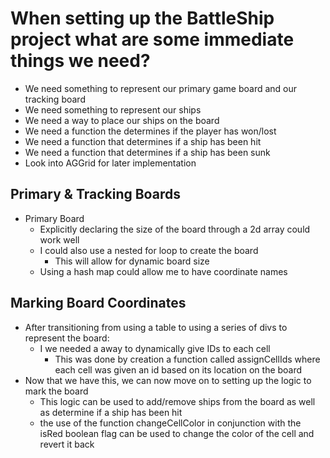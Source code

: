 # When setting up the BattleShip project what are some immediate things we need?

- We need something to represent our primary game board and our tracking board
- We need something to represent our ships
- We need a way to place our ships on the board
- We need a function the determines if the player has won/lost
- We need a function that determines if a ship has been hit
- We need a function that determines if a ship has been sunk
- Look into AGGrid for later implementation

## Primary & Tracking Boards

- Primary Board
    - Explicitly declaring the size of the board through a 2d array could work well
    - I could also use a nested for loop to create the board
        - This will allow for dynamic board size
    - Using a hash map could allow me to have coordinate names

## Marking Board Coordinates

- After transitioning from using a table to using a series of divs to represent the board:
    - I we needed a away to dynamically give IDs to each cell
        - This was done by creation a function called assignCellIds where each cell was given an id based on its location on the board
- Now that we have this, we can now move on to setting up the logic to mark the board
    - This logic can be used to add/remove ships from the board as well as determine if a ship has been hit
    - the use of the function changeCellColor in conjunction with the isRed boolean flag can be used to change the color of the cell and revert it back